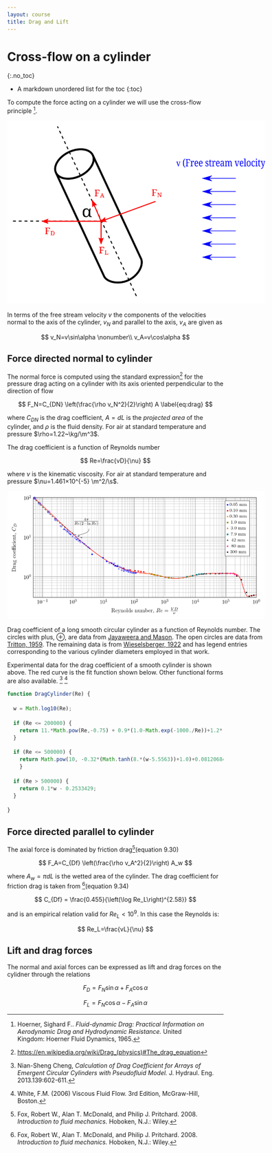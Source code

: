 ```yaml
---
layout: course
title: Drag and Lift
---
```


# Cross-flow on a cylinder
{:.no_toc}

* A markdown unordered list for the toc
{:toc}

To compute the force acting on a cylinder we will use the cross-flow principle [^Hoerner].

[^Hoerner]: Hoerner, Sighard F.. *Fluid-dynamic Drag: Practical Information on Aerodynamic Drag and Hydrodynamic Resistance.* United Kingdom: Hoerner Fluid Dynamics, 1965.

<div class="photo" style="width: 600px;">
<img src="img/cylinder-cross-flow.svg">
</div>

In terms of the free stream velocity $v$ the components of the velocities normal to the axis of the cylinder, $v_N$ and parallel to the axis, $v_A$ are given as

$$
v_N=v\sin\alpha  \nonumber\\
v_A=v\cos\alpha
$$

## Force directed normal to cylinder

The normal force is computed using the standard expression[^wiki1] for the pressure drag acting on a cylinder with its axis oriented perpendicular to the direction of flow

[^wiki1]: https://en.wikipedia.org/wiki/Drag_(physics)#The_drag_equation

$$
F_N=C_{DN} \left(\frac{\rho v_N^2}{2}\right) A \label{eq:drag}
$$


where $C_{DN}$ is the drag coefficient, $A=d L$ is the *projected area* of the cylinder, and $\rho$ is the fluid density.  For air at standard temperature and pressure $\rho=1.22~\kg/\m^3$.

The drag coefficient is a function of Reynolds number

$$
Re=\frac{vD}{\nu}
$$

where $\nu$ is the kinematic viscosity.  For air at standard temperature and pressure $\nu=1.461×10^{-5} \m^2/\s$.


<div class="photo" style="width: 600px;">
  <a href="img/DragCylinder.png"><img src="img/DragCylinder.png" alt="Drag coefficient of a long smooth circular cylinder as a function of Reynolds number."></a>
  <p>
  Drag coefficient of a long smooth circular cylinder as a function of Reynolds number.  The circles with plus, ⊕,  are data from <a href="https://doi.org/10.1017/S002211206500109X">Jayaweera and Mason</a>.  The open circles are data from <a href="https://doi.org/10.1017/S0022112059000829">Tritton, 1959</a>.    The remaining data is from <a href="https://ntrs.nasa.gov/search.jsp?R=19930080855">Wieselsberger, 1922</a> and has legend entries corresponding to the various cylinder diameters employed in that work.
  </p>
</div>

Experimental data for the drag coefficient of a smooth cylinder is shown above.  The red curve is the fit function shown below.  Other functional forms are also available. [^Cheng] [^White]

[^White]: White, F.M. (2006) Viscous Fluid Flow. 3rd Edition, McGraw-Hill, Boston.


[^Cheng]: Nian-Sheng Cheng, *Calculation of Drag Coefficient for Arrays of Emergent Circular Cylinders with Pseudofluid Model.* J. Hydraul. Eng. 2013.139:602-611.


```JavaScript
function DragCylinder(Re) {

  w = Math.log10(Re);

  if (Re <= 200000) {
    return 11.*Math.pow(Re,-0.75) + 0.9*(1.0-Math.exp(-1000./Re))+1.2*(1.0-Math.exp(-Math.pow(Re/4500.,0.7)));
  }

  if (Re <= 500000) {
    return Math.pow(10, -0.32*(Math.tanh(8.*(w-5.5563))+1.0)+0.081206842);
    }

  if (Re > 500000) {
    return 0.1*w - 0.2533429;
  }

}
```

## Force directed parallel to cylinder

The axial force is dominated by friction drag[^Fox](equation 9.30)

$$
F_A=C_{Df} \left(\frac{\rho v_A^2}{2}\right) A_w
$$

where $A_w=\pi d L$ is the wetted area of the cylinder.  The drag coefficient for friction drag is taken from [^Fox](equation 9.34)

$$
C_{Df} = \frac{0.455}{\left(\log Re_L\right)^{2.58}}
$$

and is an empirical relation valid for $Re_L < 10^{9}$.  In this case the Reynolds is:

$$
Re_L=\frac{vL}{\nu}
$$

[^Fox]: Fox, Robert W., Alan T. McDonald, and Philip J. Pritchard. 2008. *Introduction to fluid mechanics.* Hoboken, N.J.: Wiley.


## Lift and drag forces

The normal and axial forces can be expressed as lift and drag forces on the cylidner through the relations

$$
F_D=F_N \sin\alpha + F_A \cos\alpha
$$

$$
F_L=F_N \cos\alpha - F_A\sin\alpha
$$
